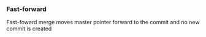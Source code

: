 ### Fast-forward

Fast-foward merge moves master pointer forward to the commit and no new commit is created
